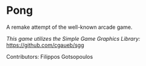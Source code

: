 # Pong
A remake attempt of the well-known arcade game.

*This game utilizes the Simple Game Graphics Library:* https://github.com/cgaueb/sgg

Contributors: Filippos Gotsopoulos

